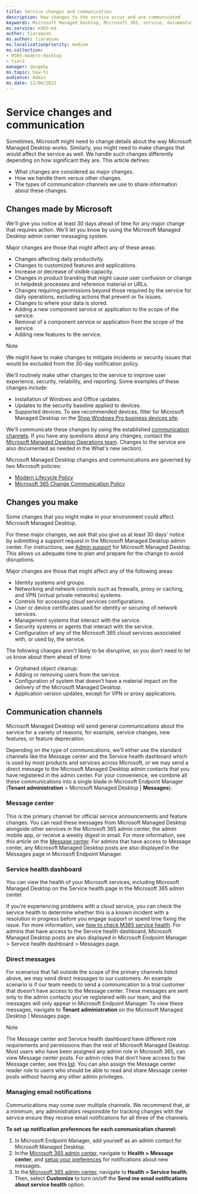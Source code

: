 ```yaml
---
title: Service changes and communication
description: How changes to the service occur and are communicated
keywords: Microsoft Managed Desktop, Microsoft 365, service, documentation
ms.service: m365-md
author: tiaraquan
ms.author: tiaraquan
ms.localizationpriority: medium
ms.collection: 
- M365-modern-desktop
- tier2
manager: dougeby
ms.topic: how-to
audience: Admin
ms.date: 12/06/2022
---
```


# Service changes and communication

Sometimes, Microsoft might need to change details about the way Microsoft Managed Desktop works. Similarly, you might need to make changes that would affect the service as well. We handle such changes differently depending on how significant they are. This article defines:

- What changes are considered as major changes.
- How we handle them versus other changes.
- The types of communication channels we use to share information about these changes.

## Changes made by Microsoft

We'll give you notice at least 30 days ahead of time for any major change that requires action. We'll let you know by using the Microsoft Managed Desktop admin center messaging system.

Major changes are those that might affect any of these areas:

- Changes affecting daily productivity.
- Changes to customized features and applications.
- Increase or decrease of visible capacity.
- Changes in product branding that might cause user confusion or change in helpdesk processes and reference material or URLs.
- Changes requiring permissions beyond those required by the service for daily operations, excluding actions that prevent or fix issues.
- Changes to where your data is stored.
- Adding a new component service or application to the scope of the service.
- Removal of a component service or application from the scope of the service.
- Adding new features to the service.

> [!NOTE]
> We might have to make changes to mitigate incidents or security issues that would be excluded from the 30-day notification policy.

We'll routinely make other changes to the service to improve user experience, security, reliability, and reporting. Some examples of these changes include:

- Installation of Windows and Office updates.
- Updates to the security baseline applied to devices.
- Supported devices. To see recommended devices, filter for Microsoft Managed Desktop on the [Shop Windows Pro business devices site](https://www.microsoft.com/windows/business/devices).

We'll communicate these changes by using the established [communication channels](#communication-channels). If you have any questions about any changes, contact the [Microsoft Managed Desktop Operations team](../operate/support-request.md). Changes to the service are also documented as needed in the What's new section).

Microsoft Managed Desktop changes and communications are governed by two Microsoft policies:

- [Modern Lifecycle Policy](/lifecycle/policies/modern)
- [Microsoft 365 Change Communication Policy](/microsoft-365/admin/manage/message-center?view=o365-worldwide&preserve-view=true)

## Changes you make

Some changes that you might make in your environment could affect Microsoft Managed Desktop.

For these major changes, we ask that you give us at least 30 days' notice by submitting a support request in the Microsoft Managed Desktop admin center. For instructions, see [Admin support](../operate/support-request.md) for Microsoft Managed Desktop. This allows us adequate time to plan and prepare for the change to avoid disruptions.

Major changes are those that might affect any of the following areas:

- Identity systems and groups.
- Networking and network controls such as firewalls, proxy or caching, and VPN (virtual private networks) systems.
- Controls for accessing cloud services configurations.
- User or device certificates used for identity or securing of network services.
- Management systems that interact with the service.
- Security systems or agents that interact with the service.
- Configuration of any of the Microsoft 365 cloud services associated with, or used by, the service.

The following changes aren't likely to be disruptive, so you don't need to let us know about them ahead of time:

- Orphaned object cleanup.
- Adding or removing users from the service.
- Configuration of system that doesn't have a material impact on the delivery of the Microsoft Managed Desktop.
- Application version updates, except for VPN or proxy applications.

## Communication channels

Microsoft Managed Desktop will send general communications about the service for a variety of reasons, for example, service changes, new features, or feature deprecation.

Depending on the type of communications, we’ll either use the standard channels like the Message center and the Service health dashboard which is used by most products and services across Microsoft, or we may send a direct message to the Microsoft Managed Desktop admin contacts that you have registered in the admin center. For your convenience, we combine all these communications into a single blade in Microsoft Endpoint Manager (**Tenant administration** > Microsoft Managed Desktop | **Messages**).

### Message center

This is the primary channel for official service announcements and feature changes. You can read these messages from Microsoft Managed Desktop alongside other services in the Microsoft 365 admin center, the admin mobile app, or receive a weekly digest in email. For more information, see this article on the [Message center](/microsoft-365/admin/manage/message-center?view=o365-worldwide&preserve-view=true). For admins that have access to Message center, any Microsoft Managed Desktop posts are also displayed in the Messages page in Microsoft Endpoint Manager.

### Service health dashboard

You can view the health of your Microsoft services, including Microsoft Managed Desktop on the Service health page in the Microsoft 365 admin center.

If you’re experiencing problems with a cloud service, you can check the service health to determine whether this is a known incident with a resolution in progress before you engage support or spend time fixing the issue. For more information, see [how to check M365 service health](/microsoft-365/enterprise/view-service-health). For admins that have access to the Service health dashboard, Microsoft Managed Desktop posts are also displayed in Microsoft Endpoint Manager > Service health dashboard > Messages page.

### Direct messages

For scenarios that fall outside the scope of the primary channels listed above, we may send direct messages to our customers. An example scenario is if our team needs to send a communication to a trial customer that doesn’t have access to the Message center. These messages are sent only to the admin contacts you’ve registered with our team, and the messages will only appear in Microsoft Endpoint Manager. To view these messages, navigate to **Tenant administration** on the Microsoft Managed Desktop | Messages page.

> [!NOTE]
> The Message center and Service health dashboard have different role requirements and permissions than the rest of Microsoft Managed Desktop. Most users who have been assigned any admin role in Microsoft 365, can view Message center posts. For admin roles that don’t have access to the Message center, see this [list](/microsoft-365/admin/manage/message-center?preserve-view=true&view=o365-worldwide#admin-roles-that-dont-have-access-to-the-message-center). You can also assign the Message center reader role to users who should be able to read and share Message center posts without having any other admin privileges.

### Managing email notifications

Communications may come over multiple channels. We recommend that, at a minimum, any administrators responsible for tracking changes with the service ensure they receive email notifications for all three of the channels.  

**To set up notification preferences for each communication channel:**

1. In Microsoft Endpoint Manager, add yourself as an admin contact for Microsoft Managed Desktop.
1. In the [Microsoft 365 admin center](https://go.microsoft.com/fwlink/p/?linkid=2024339), navigate to **Health > Message center**, and [setup your preferences](/microsoft-365/admin/manage/message-center?preserve-view=true&view=o365-worldwide#preferences) for notifications about new messages.
1. In the [Microsoft 365 admin center](https://go.microsoft.com/fwlink/p/?linkid=2024339), navigate to **Health > Service health**. Then, select **Customize** to turn on/off the **Send me email notifications about service health** option.

